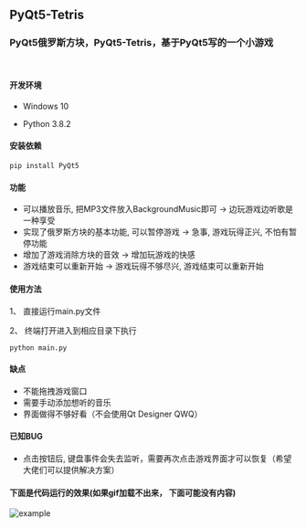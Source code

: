 
## PyQt5-Tetris

### PyQt5俄罗斯方块，PyQt5-Tetris，基于PyQt5写的一个小游戏

<br>

#### 开发环境

- Windows 10

- Python 3.8.2

#### 安装依赖

```
pip install PyQt5
```

#### 功能

- 可以播放音乐, 把MP3文件放入BackgroundMusic即可 -> 边玩游戏边听歌是一种享受
- 实现了俄罗斯方块的基本功能, 可以暂停游戏 -> 急事, 游戏玩得正兴, 不怕有暂停功能
- 增加了游戏消除方块的音效 -> 增加玩游戏的快感
- 游戏结束可以重新开始 -> 游戏玩得不够尽兴, 游戏结束可以重新开始


#### 使用方法

1、 直接运行main.py文件

2、 终端打开进入到相应目录下执行

```
python main.py
```

#### 缺点

- 不能拖拽游戏窗口
- 需要手动添加想听的音乐
- 界面做得不够好看（不会使用Qt Designer QWQ）

#### 已知BUG

- 点击按钮后, 键盘事件会失去监听，需要再次点击游戏界面才可以恢复（希望大佬们可以提供解决方案）


#### 下面是代码运行的效果(如果gif加载不出来， 下面可能没有内容)


![example](https://i.loli.net/2020/11/10/XF6tMQGmdO8EjIk.gif)
